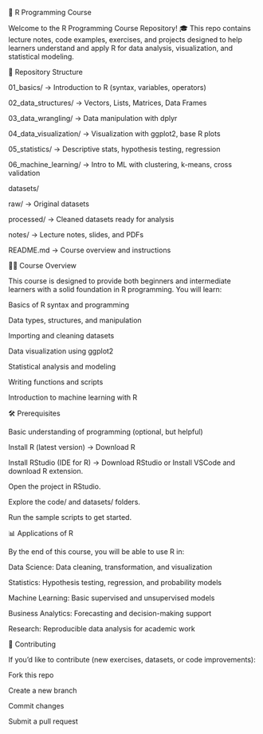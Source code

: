 📘 R Programming Course

Welcome to the R Programming Course Repository! 🎓
This repo contains lecture notes, code examples, exercises, and projects designed to help learners understand and apply R for data analysis, visualization, and statistical modeling.

📂 Repository Structure

01_basics/ → Introduction to R (syntax, variables, operators)

02_data_structures/ → Vectors, Lists, Matrices, Data Frames

03_data_wrangling/ → Data manipulation with dplyr

04_data_visualization/ → Visualization with ggplot2, base R plots

05_statistics/ → Descriptive stats, hypothesis testing, regression

06_machine_learning/ → Intro to ML with clustering, k-means, cross validation

datasets/

raw/ → Original datasets

processed/ → Cleaned datasets ready for analysis

notes/ → Lecture notes, slides, and PDFs

README.md → Course overview and instructions

🧑‍🏫 Course Overview

This course is designed to provide both beginners and intermediate learners with a solid foundation in R programming. You will learn:

Basics of R syntax and programming

Data types, structures, and manipulation

Importing and cleaning datasets

Data visualization using ggplot2

Statistical analysis and modeling

Writing functions and scripts

Introduction to machine learning with R

🛠️ Prerequisites

Basic understanding of programming (optional, but helpful)

Install R (latest version) → Download R

Install RStudio (IDE for R) → Download RStudio or Install VSCode and download R extension. 

Open the project in RStudio.

Explore the code/ and datasets/ folders.

Run the sample scripts to get started.

📊 Applications of R

By the end of this course, you will be able to use R in:

Data Science: Data cleaning, transformation, and visualization

Statistics: Hypothesis testing, regression, and probability models

Machine Learning: Basic supervised and unsupervised models

Business Analytics: Forecasting and decision-making support

Research: Reproducible data analysis for academic work

🤝 Contributing

If you’d like to contribute (new exercises, datasets, or code improvements):

Fork this repo

Create a new branch

Commit changes

Submit a pull request
